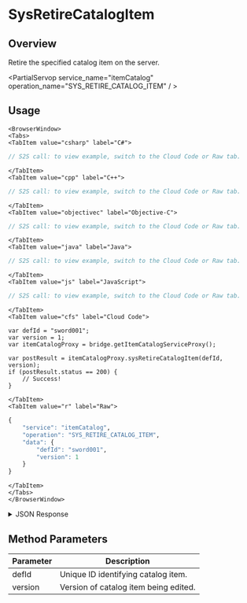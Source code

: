 # SysRetireCatalogItem
## Overview
Retire the specified catalog item on the server.

<PartialServop service_name="itemCatalog" operation_name="SYS_RETIRE_CATALOG_ITEM" / >

## Usage

```mdx-code-block
<BrowserWindow>
<Tabs>
<TabItem value="csharp" label="C#">
```

```csharp
// S2S call: to view example, switch to the Cloud Code or Raw tab.
```

```mdx-code-block
</TabItem>
<TabItem value="cpp" label="C++">
```

```cpp
// S2S call: to view example, switch to the Cloud Code or Raw tab.
```

```mdx-code-block
</TabItem>
<TabItem value="objectivec" label="Objective-C">
```

```objectivec
// S2S call: to view example, switch to the Cloud Code or Raw tab.
```

```mdx-code-block
</TabItem>
<TabItem value="java" label="Java">
```

```java
// S2S call: to view example, switch to the Cloud Code or Raw tab.
```

```mdx-code-block
</TabItem>
<TabItem value="js" label="JavaScript">
```

```javascript
// S2S call: to view example, switch to the Cloud Code or Raw tab.
```

```mdx-code-block
</TabItem>
<TabItem value="cfs" label="Cloud Code">
```

```cfscript
var defId = "sword001";
var version = 1;
var itemCatalogProxy = bridge.getItemCatalogServiceProxy();

var postResult = itemCatalogProxy.sysRetireCatalogItem(defId, version);
if (postResult.status == 200) {
    // Success!
}
```

```mdx-code-block
</TabItem>
<TabItem value="r" label="Raw">
```

```r
{
	"service": "itemCatalog",
	"operation": "SYS_RETIRE_CATALOG_ITEM",
	"data": {
		"defId": "sword001",
		"version": 1
	}
}
```

```mdx-code-block
</TabItem>
</Tabs>
</BrowserWindow>
```

<details>
<summary>JSON Response</summary>

```json
{
  "data": {
    "defId": "sword001",
    "name": "Cherry Sword",
    "desc": "A crimson sword whose blade was forged in Cherry Kool-aid!",
    "type": "ITEM",
    "category": "sword",
    "tags": [
      "weapon",
      "pointy",
      "crimson",
      "cherry"
    ],
    "buyPrice": {
      "coins": 250
    },
    "sellPrice": {
      "coins": 180
    },
    "image": "//cherrySword.jpg",
    "resourceGroup": "equipment.asset",
    "resourceTag": "sword001",
    "meta": {
      "speed": 80,
      "damage": 10,
      "accuracy": 85,
      "range": 7
    },
    "initData": {
      "condition": 100,
      "bonus": 0
    },
    "pState": "RETIRED",
    "publishedAt": 1567192243524,
    "createdAt": 1567192113061,
    "updatedAt": 1567192275046,
    "version": 5,
    "stackable": false,
    "consumable": false,
    "uses": null,
    "coolDownSecs": 0,
    "recoverySecs": 0,
    "activatable": false,
    "statusName": null,
    "activeSecs": null,
    "tradable": false,
    "blockchain": false,
    "blockchainDefId": null
  },
  "status": 200
}
```
</details>

## Method Parameters
Parameter | Description
--------- | -----------
defId | Unique ID identifying catalog item. 
version | Version of catalog item being edited. 


